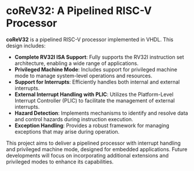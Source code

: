 # coReV32: A Pipelined RISC-V Processor

**coReV32** is a pipelined RISC-V processor implemented in VHDL. This design includes:

- **Complete RV32I ISA Support**: Fully supports the RV32I instruction set architecture, enabling a wide range of applications.
- **Privileged Machine Mode**: Includes support for privileged machine mode to manage system-level operations and resources.
- **Support for Interrupts**: Efficiently handles both internal and external interrupts.
- **External Interrupt Handling with PLIC**: Utilizes the Platform-Level Interrupt Controller (PLIC) to facilitate the management of external interrupts.
- **Hazard Detection**: Implements mechanisms to identify and resolve data and control hazards during instruction execution.
- **Exception Handling**: Provides a robust framework for managing exceptions that may arise during operation.
  
This project aims to deliver a pipelined processor with interrupt handling and privileged machine mode, designed for embedded applications. Future developments will focus on incorporating additional extensions and privileged modes to enhance its capabilities.

